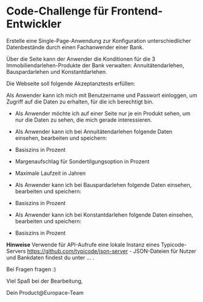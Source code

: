 # Code-Challenge für Frontend-Entwickler

Erstelle eine Single-Page-Anwendung zur Konfiguration unterschiedlicher Datenbestände durch einen Fachanwender einer Bank.

Über die Seite kann der Anwender die Konditionen für die 3 Immobiliendarlehen-Produkte der Bank verwalten: Annuitätendarlehen, Bauspardarlehen und Konstantdarlehen.

Die Webseite soll folgende Akzeptanztests erfüllen:

Als Anwender kann ich mich mit Benutzername und Passwort einloggen, um Zugriff auf die Daten zu erhalten, für die ich berechtigt bin.

- Als Anwender möchte ich auf einer Seite nur je ein Produkt sehen, um nur die Daten zu sehen, die mich gerade interessieren.

- Als Anwender kann ich bei Annuitätendarlehen folgende Daten einsehen, bearbeiten und speichern:
 - Basiszins in Prozent
 - Margenaufschlag für Sondertilgungsoption in Prozent
 - Maximale Laufzeit in Jahren

- Als Anwender kann ich bei Bauspardarlehen folgende Daten einsehen, bearbeiten und speichern:
 - Basiszins in Prozent

- Als Anwender kann ich bei Konstantdarlehen folgende Daten einsehen, bearbeiten und speichern:
 - Basiszins in Prozent


**Hinweise**
Verwende für API-Aufrufe eine lokale Instanz eines Typicode-Servers https://github.com/typicode/json-server - JSON-Dateien für Nutzer und Bankdaten findest du unter … .


Bei Fragen fragen :)


Viel Spaß bei der Bearbeitung,

Dein Product@Europace-Team
